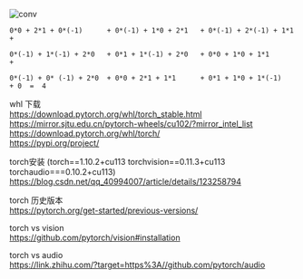

![conv](https://github.com/lix19937/pytorch-cookbook/assets/38753233/a158c582-60af-4779-bc42-e76089984d53)

```
0*0 + 2*1 + 0*(-1)      + 0*(-1) + 1*0 + 2*1   + 0*(-1) + 2*(-1) + 1*1  +  

0*(-1) + 1*(-1) + 2*0   + 0*1 + 1*(-1) + 2*0   + 0*0 + 1*0 + 1*1        + 

0*(-1) + 0* (-1) + 2*0  + 0*0 + 2*1 + 1*1      + 0*1 + 1*0 + 1*(-1)     + 0  =  4
```

whl 下载  
https://download.pytorch.org/whl/torch_stable.html  
https://mirror.sjtu.edu.cn/pytorch-wheels/cu102/?mirror_intel_list  
https://download.pytorch.org/whl/torch/  
https://pypi.org/project/   

torch安装   (torch==1.10.2+cu113 torchvision==0.11.3+cu113 torchaudio===0.10.2+cu113)      
https://blog.csdn.net/qq_40994007/article/details/123258794   

torch 历史版本   
https://pytorch.org/get-started/previous-versions/  

torch vs vision    
https://github.com/pytorch/vision#installation   

torch vs audio    
https://link.zhihu.com/?target=https%3A//github.com/pytorch/audio  

